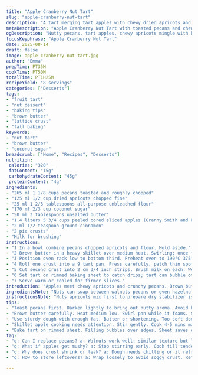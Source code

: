 ```yaml
---
title: "Apple Cranberry Nut Tart"
slug: "apple-cranberry-nut-tart"
description: "A tart merging tart apples with chewy dried apricots and toasted pecans. Butter browned, brown sugar bubbling, cinnamon’s warmth riding through. Layered with a lacy lattice, rustic tang meets crunch, sugar caramelizing edges. Substituting pecans for walnuts, dried apricots for cranberries; brown sugar swapped for coconut sugar, lending depth. Prep flows fast, but watch the skillet—fruit changes texture, darkens, softens. Oven temp slightly lowered; baking extended. A firm, flaky base catching juicy, sweet-tart filling. Difficult spots? Pasty edges that burn, damp bottom crust. Fixes included. This tart's not tame, plenty personality; sweet, nutty, softly spiced, and handmade with flair."
metaDescription: "Apple Cranberry Nut Tart with toasted pecans and chewy dried apricots; brown butter, coconut sugar caramelize apples, rustic lattice seals juicy, flaky crisp base."
ogDescription: "Nutty pecans, tart apples, chewy apricots mingle with browned butter and coconut sugar bubbles; crisp lattice crust traps steam and caramelized edges."
focusKeyphrase: "Apple Cranberry Nut Tart"
date: 2025-08-14
draft: false
image: apple-cranberry-nut-tart.jpg
author: "Emma"
prepTime: PT35M
cookTime: PT50M
totalTime: PT1H25M
recipeYield: "8 servings"
categories: ["Desserts"]
tags:
- "fruit tart"
- "nut dessert"
- "baking tips"
- "brown butter"
- "lattice crust"
- "fall baking"
keywords:
- "nut tart"
- "brown butter"
- "coconut sugar"
breadcrumb: ["Home", "Recipes", "Desserts"]
nutrition: 
 calories: "320"
 fatContent: "15g"
 carbohydrateContent: "45g"
 proteinContent: "4g"
ingredients:
- "265 ml 1 1/8 cups pecans toasted and roughly chopped"
- "125 ml 1/2 cup dried apricots chopped fine"
- "25 ml 1 2/3 tablespoons all-purpose unbleached flour"
- "170 ml 2/3 cup coconut sugar"
- "50 ml 3 tablespoons unsalted butter"
- "1.4 liters 5 3/4 cups peeled cored sliced apples (Granny Smith and Fuji mix)"
- "2 ml 1/2 teaspoon ground cinnamon"
- "2 pie crusts"
- "Milk for brushing"
instructions:
- "1 In a bowl combine pecans chopped apricots and flour. Hold aside."
- "2 Brown butter in a heavy skillet over medium heat. Swirling; once foam settles, add coconut sugar. It should bubble, thicken 2-3 minutes. Before burning, toss in sliced apples. Stir gently, soften 4-5 minutes. Apples will glisten but retain some shape. Sprinkle cinnamon. Toss in nut mixture, fold to coat. Remove from heat; cool slightly."
- "3 Position oven rack low to bottom third. Preheat oven to 190°C 375°F."
- "4 Roll one crust into a 9 tart pan. Press carefully, patch thin spots to avoid leaks. Fill with apple mixture evenly. Coat edges lightly with milk."
- "5 Cut second crust into 2 cm 3/4 inch strips. Brush milk on each. Weave lattice over filling tightly, sealing all edges neatly by pinching or using fork tines to avoid puffing or shrinks. Trim excess dough carefully."
- "6 Set tart on rimmed baking sheet to catch drips; tart can bubble over. Bake 42-45 minutes. Crust will brown golden but watch—darker spots signal near done. Filling will bubble and spill slightly, almost jammy but still fresh-tasting. Cool on rack; flavors settle while tart firms."
- "7 Serve warm or cooled for firmer slices."
introduction: "Apples meet chewy apricots and crunchy pecans. Brown butter's nutty scent fills kitchen; sugar melting into sticky pools. Lattice pie top a must—easier than it looks, if careful. Tried with walnuts and dried cranberries before but prefer pecans’ texture. Coconut sugar gives deeper caramel note than plain brown sugar. Tempting to cook apples long; stop at tenderness but with bite. Patience critical—overcooked fruit turns to mush, crust soggy. Lattice traps steam but lets steam escape in right amounts. Paging those who hate soggy bottoms—use sturdy dough, patch crust well. Expect some bubbling over; baking sheet protects the oven floor. Takes wrist, attention; rewarded with rustic sweet-tart crunch. Every attempt teaches something new. Your kitchen should smell like fall and cozy."
ingredientsNote: "Nuts can swap between walnuts pecans or even hazelnuts depending on crunch desired; toast first for nuttier flavor. Dried apricots replaced with dried cranberries, raisins, or cherries if you prefer tartness or sweetness tweaks. Coconut sugar replaces brown sugar to reduce moisture content, adds complex flavor but brown sugar works fine too; just watch for burning. Apples ideally a tart-firm blend; Granny Smiths hold shape better yet too sharp alone; Fuji or Gala soften and sweeten. Use good-quality unsalted butter browned slowly for richness; avoid margarine which alters texture and flavor. Fresh milk or cream for brushing; thick cream gives more sheen. Flour dusting stabilizes nut mixture, prevents soggy filling while coughing up a light binding. Two pie crusts home-made or store-bought; choose sturdy dough with butter or shortening for flakiness. Patience in dough chilling helps keep edges neat; unchilled dough shrinks during baking—major pain point."
instructionsNote: "Nuts apricots mix first to prepare dry stabilizer is to keep filling from seeping liquid. Brown butter carefully swirled in pan; do not let burn, oxygen encourages nutty notes. Sugar addition bubbles quick; swirl off heat if darkening fast. Apples sliced evenly cook uniform. Don’t overcook mushy, look for softened but intact slices. Cinnamon additions can be tweaked — more or less to taste, vital for warmth. Patch crust spots to prevent leakage, especially bottom no holes or juice destroys base. Milk brushed edges create barrier to seal dough; wet edges brown lighter. Lattice strips spaced and woven tight; loose lattice shrinks oddly. Rimmed baking sheet essential—expect bubbling over; avoid oven mess. Bake time flexible, keep eye on crust color glossy golden with small dark flecks hint crispness. Cooling on rack important; filling thickens reducing juice leakage during cuts. Warm or cold serve based on preference; warm slices softer and juicy; cold slices firmer for neat cuts. Backups include shield edges with foil if browning too fast mid-bake. If lattice shrinking, chill dough before cutting and assembling. When mixing filling, don’t over stir apples; breaks surfaces, causes mush. If crust soggy mid-bake, prick base with fork or use blind baking before filling."
tips:
- "Toast pecans first. Darken lightly to bring out nutty aroma. Avoid burnt bits or bitter notes. Chop roughly; too fine clumps up filling. Mix nuts with apricots and flour before adding to softened apples. Flour helps catch juices. Keep nuts separate from heat to keep crunch intact."
- "Brown butter carefully. Heat medium low. Swirl pan while it foams. Stop before it burns; smell shifts from sweet to sharp fast. Add coconut sugar once foam settles; sugar bubbles fast. Stir quick; color darkens slightly but dont scorch. Add apples immediately. Timing controls caramel notes and moisture."
- "Use sturdy dough with enough fat. Butter or shortening. Too soft dough puckers or leaks. Patch thin spots firmly to prevent filling burst through. Chill dough well before rolling. If lattice shrinking, chill strips before weaving. Milk brush edges prevent dough puffing, crust browns lighter, acts like glue."
- "Skillet apple cooking needs attention. Stir gently. Cook 4-5 mins max or apples turn mushy. Should soften and glisten but shape holds. Cinnamon goes last to keep aroma fresh but still meld tenderly. Nut mixture folds in off heat to avoid softening nuts or excess juice run-off."
- "Bake tart on rimmed sheet. Filling bubbles over edges. Sheet saves oven spills. Watch crust color for doneness: golden with some darker spots means crisp edges. Cool on rack to let juices thicken; messier when sliced warm but softer texture. Cold slices cut cleaner but denser. Adjust bake time with oven quirks."
faq:
- "q: Can I replace pecans? a: Walnuts work well; similar texture but less sweet. Hazelnuts too but toast longer. Texture changes; toast all nuts first or tart loses crunch. Avoid oily nuts that burn easily. Balance nut quantity so filling not mushy."
- "q: What if apples get mushy? a: Stop stirring early. Cook till tender but firm. Apple variety matters; Granny Smith hold better. Mix sweet softer apples to balance tartness. Overcooked apples release juice; soggy crust follows. Use stirring pace and heat control to keep structure."
- "q: Why does crust shrink or leak? a: Dough needs chilling or it retracts. Patch holes well before filling. Thin spots fail under fruit weight. Milk brush seals edges preventing juice escape. Blind bake base if soggy happens. Prick bottom fork to vent steam, keeps bottom crisp."
- "q: How to store leftovers? a: Wrap loosely to avoid soggy crust. Refrigerate up to 3 days gives firmer slices but dulls aroma. Room temp soft but more fragile. Reheat gently in oven restores crispness. Freeze by wrapping tightly; thaw baked tart in fridge overnight."

---
```

